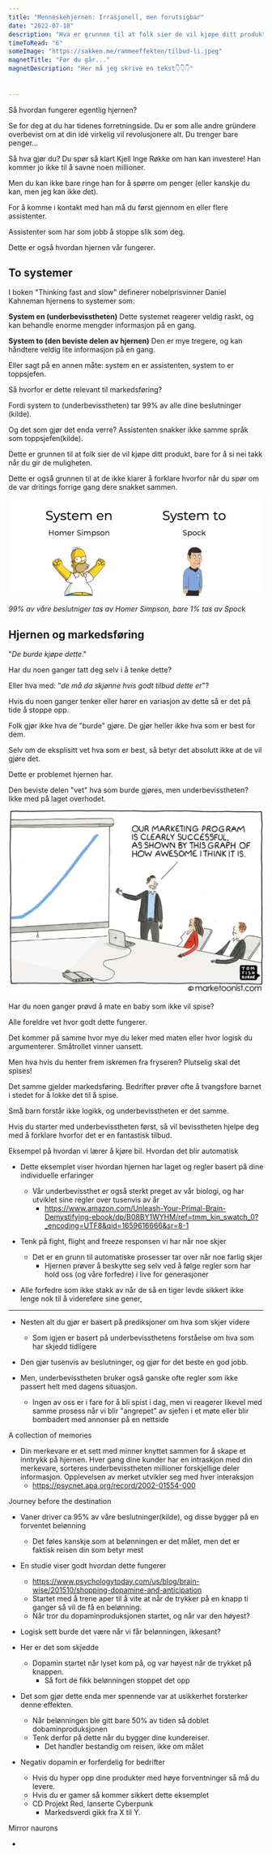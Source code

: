```yaml
---
title: "Menneskehjernen: Irrasjonell, men forutsigbar"
date: "2022-07-18"
description: "Hva er grunnen til at folk sier de vil kjøpe ditt produkt, bare for å si nei takk når du gir de muligheten?"
timeToRead: "6"
someImage: "https://sakken.me/rammeeffekten/tilbud-li.jpeg"
magnetTitle: "Før du går..."
magnetDescription: "Her må jeg skrive en tekst👇👇👇"


---
```


Så hvordan fungerer egentlig hjernen? 

Se for deg at du har tidenes forretningside. Du er som alle andre gründere overbevist om at din idé virkelig vil revolusjonere alt. Du trenger bare penger...

Så hva gjør du? Du spør så klart Kjell Inge Røkke om han kan investere! Han kommer jo ikke til å savne noen millioner. 

Men du kan ikke bare ringe han for å spørre om penger (eller kanskje du kan, men jeg kan ikke det).

For å komme i kontakt med han må du først gjennom en eller flere assistenter. 

Assistenter som har som jobb å stoppe slik som deg. 

Dette er også hvordan hjernen vår fungerer. 

## To systemer

I boken "Thinking fast and slow" definerer nobelprisvinner Daniel Kahneman hjernens to systemer som:

**System en (underbevisstheten)**
Dette systemet reagerer veldig raskt, og kan behandle enorme mengder informasjon på en gang. 

**System to (den beviste delen av hjernen)**
Den er mye tregere, og kan håndtere veldig lite informasjon på en gang. 

Eller sagt på en annen måte: system en er assistenten, system to er toppsjefen.  

Så hvorfor er dette relevant til markedsføring? 

Fordi system to (underbevisstheten) tar 99% av alle dine beslutninger (kilde). 

Og det som gjør det enda verre? Assistenten snakker ikke samme språk som toppsjefen(kilde). 

Dette er grunnen til at folk sier de vil kjøpe ditt produkt, bare for å si nei takk når du gir de muligheten. 

Dette er også grunnen til at de ikke klarer å forklare hvorfor når du spør om de var dritings forrige gang dere snakket sammen.

![System en er som Homer Simpsons, system to er som Mr. Spock](../menneskehjernen/to_systemer.jpeg)

*99% av våre beslutniger tas av Homer Simpson, bare 1% tas av Spoc*k

## Hjernen og markedsføring

"*De burde kjøpe dette*." 

Har du noen ganger tatt deg selv i å tenke dette?

Eller hva med: "*de må da skjønne hvis godt tilbud dette er*"? 

Hvis du noen ganger tenker eller hører en variasjon av dette så er det på tide å stoppe opp. 

Folk gjør ikke hva de "burde" gjøre. De gjør heller ikke hva som er best for dem. 

Selv om de eksplisitt vet hva som er best, så betyr det absolutt ikke at de vil gjøre det. 

Dette er problemet hjernen har. 

Den beviste delen "vet" hva som burde gjøres, men underbevisstheten? Ikke med på laget overhodet. 

![*Marketoonist.com (Tom Fishburne)*](../menneskehjernen/marketoonist.png)

Har du noen ganger prøvd å mate en baby som ikke vil spise?

Alle foreldre vet hvor godt dette fungerer. 

Det kommer på samme hvor mye du leker med maten eller hvor logisk du argumenterer. Småtrollet vinner uansett. 

Men hva hvis du henter frem iskremen fra fryseren? Plutselig skal det spises!

Det samme gjelder markedsføring. Bedrifter prøver ofte å tvangsfore barnet i stedet for å lokke det til å spise. 

Små barn forstår ikke logikk, og underbevisstheten er det samme. 

Hvis du starter med underbevisstheten først, så vil bevisstheten hjelpe deg med å forklare hvorfor det er en fantastisk tilbud.





Eksempel på hvordan vi lærer å kjøre bil. Hvordan det blir automatisk

* Dette eksemplet viser hvordan hjernen har laget og regler basert på dine individuelle erfaringer
  * Vår underbevissthet er også sterkt preget av vår biologi, og har utviklet sine regler over tusenvis av år
    * https://www.amazon.com/Unleash-Your-Primal-Brain-Demystifying-ebook/dp/B08BY1WYHM/ref=tmm_kin_swatch_0?_encoding=UTF8&qid=1659616666&sr=8-1

* Tenk på fight, flight and freeze responsen vi har når noe skjer
  * Det er en grunn til automatiske prosesser tar over når noe farlig skjer
    * Hjernen prøver å beskytte seg selv ved å følge regler som har hold oss (og våre forfedre) i live for generasjoner
* Alle forfedre som ikke stakk av når de så en tiger levde sikkert ikke lenge nok til å videreføre sine gener,

---

* Nesten alt du gjør er basert på prediksjoner om hva som skjer videre
  * Som igjen er basert på underbevissthetens forståelse om hva som har skjedd tidligere
* Den gjør tusenvis av beslutninger, og gjør for det beste en god jobb.

* Men, underbevisstheten bruker også ganske ofte regler som ikke passert helt med dagens situasjon. 
  * Ingen av oss er i fare for å bli spist i dag, men vi reagerer likevel med samme prosess når vi blir "angrepet" av sjefen i et møte eller blir bombadert med annonser på en nettside



A collection of memories

* Din merkevare er et sett med minner knyttet sammen for å skape et inntrykk på hjernen. Hver gang dine kunder har en intraskjon med din merkevare, sorteres underbevisstheten millioner forskjellige deler informasjon. Opplevelsen av merket utvikler seg med hver interaksjon
  * https://psycnet.apa.org/record/2002-01554-000

Journey before the destination

* Vaner driver ca 95% av våre beslutninger(kilde), og disse bygger på en forventet belønning
  * Det føles kanskje som at belønningen er det målet, men det er faktisk reisen din som betyr mest 

* En studie viser godt hvordan dette fungerer
  * https://www.psychologytoday.com/us/blog/brain-wise/201510/shopping-dopamine-and-anticipation
  * Startet med å trene aper til å vite at når de trykker på en knapp ti ganger så vil de få en belønning. 
  * Når tror du dopaminproduksjonen startet, og når var den høyest?
* Logisk sett burde det være når vi får belønningen, ikkesant?

* Her er det som skjedde
  * Dopamin startet når lyset kom på, og var høyest når de trykket på knappen. 
    * Så fort de fikk belønningen stoppet det opp

* Det som gjør dette enda mer spennende var at usikkerhet forsterker denne effekten. 
  * Når belønningen ble gitt bare 50% av tiden så doblet dobaminproduksjonen
  * Tenk derfor på dette når du bygger dine kundereiser.
    * Det handler bestandig om reisen, ikke om målet 

* Negativ dopamin er forferdelig for bedrifter
  * Hvis du hyper opp dine produkter med høye forventninger så må du levere. 
  * Hvis du er gamer så kommer sikkert dette eksemplet 
  * CD Projekt Red, lanserte Cyberpunk
    * Markedsverdi gikk fra X til Y. 

Mirror naurons

* 

























